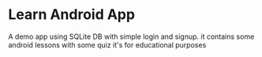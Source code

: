 # Learn Android App
A demo app using SQLite DB with simple login and signup. it contains some android lessons with some quiz
it's for educational purposes
